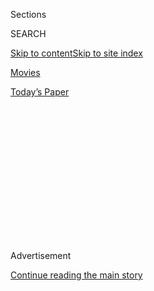 <div id="app">

<div>

<div>

<div>

<div class="NYTAppHideMasthead css-1q2w90k e1suatyy0">

<div class="section css-ui9rw0 e1suatyy2">

<div class="css-eph4ug er09x8g0">

<div class="css-6n7j50">

</div>

<span class="css-1dv1kvn">Sections</span>

<div class="css-10488qs">

<span class="css-1dv1kvn">SEARCH</span>

</div>

[Skip to content](#site-content)[Skip to site index](#site-index)

</div>

<div id="masthead-section-label" class="css-1wr3we4 eaxe0e00">

[Movies](https://www.nytimes.com/section/movies)

</div>

<div class="css-10698na e1huz5gh0">

</div>

</div>

<div id="masthead-bar-one" class="section hasLinks css-15hmgas e1csuq9d3">

<div class="css-uqyvli e1csuq9d0">

</div>

<div class="css-1uqjmks e1csuq9d1">

</div>

<div class="css-9e9ivx">

[](https://myaccount.nytimes.com/auth/login?response_type=cookie&client_id=vi)

</div>

<div class="css-1bvtpon e1csuq9d2">

[Today’s Paper](https://www.nytimes.com/section/todayspaper)

</div>

</div>

</div>

</div>

<div data-aria-hidden="false">

<div id="site-content" role="main">

<div>

<div class="css-1aor85t" style="opacity:0.000000001;z-index:-1;visibility:hidden">

<div class="css-1hqnpie">

<div class="css-epjblv">

<span class="css-17xtcya">[Movies](/section/movies)</span><span class="css-x15j1o">|</span><span class="css-fwqvlz">‘Honeyland’
Review: The Sting and the Sweetness</span>

</div>

<div class="css-k008qs">

<div class="css-1iwv8en">

<span class="css-18z7m18"></span>

<div>

</div>

</div>

<span class="css-1n6z4y">https://nyti.ms/2ydgRqA</span>

<div class="css-1705lsu">

<div class="css-4xjgmj">

<div class="css-4skfbu" role="toolbar" data-aria-label="Social Media Share buttons, Save button, and Comments Panel with current comment count" data-testid="share-tools">

  - 
  - 
  - 
  - 
    
    <div class="css-6n7j50">
    
    </div>

  - 

</div>

</div>

</div>

</div>

</div>

</div>

<div id="NYT_TOP_BANNER_REGION" class="css-13pd83m">

</div>

<div id="top-wrapper" class="css-1sy8kpn">

<div id="top-slug" class="css-l9onyx">

Advertisement

</div>

[Continue reading the main story](#after-top)

<div class="ad top-wrapper" style="text-align:center;height:100%;display:block;min-height:250px">

<div id="top" class="place-ad" data-position="top" data-size-key="top">

</div>

</div>

<div id="after-top">

</div>

</div>

<div>

<div id="sponsor-wrapper" class="css-1hyfx7x">

<div id="sponsor-slug" class="css-19vbshk">

Supported by

</div>

[Continue reading the main story](#after-sponsor)

<div id="sponsor" class="ad sponsor-wrapper" style="text-align:center;height:100%;display:block">

</div>

<div id="after-sponsor">

</div>

</div>

<div class="css-186x18t">

critic’s pick

</div>

<div class="css-1vkm6nb ehdk2mb0">

# ‘Honeyland’ Review: The Sting and the Sweetness

</div>

A documentary about a Macedonian beekeeper’s conflict with her neighbors
becomes a lyrical environmental fable.

<div class="css-79elbk" data-testid="photoviewer-wrapper">

<div class="css-z3e15g" data-testid="photoviewer-wrapper-hidden">

</div>

<div class="css-1a48zt4 ehw59r15" data-testid="photoviewer-children">

![<span class="css-16f3y1r e13ogyst0" data-aria-hidden="true">Hatidze
Muratova, tending to her bees, in
“Honeyland.”</span><span class="css-cnj6d5 e1z0qqy90" itemprop="copyrightHolder"><span class="css-1ly73wi e1tej78p0">Credit...</span><span><span>Neon</span></span></span>](https://static01.nyt.com/images/2019/07/26/arts/26Honeyland-print/merlin_158307867_f210d427-4562-47ae-bff6-93772d1f89b2-articleLarge.jpg?quality=75&auto=webp&disable=upscale)

</div>

</div>

<div class="css-18e8msd">

<div class="css-vp77d3 epjyd6m0">

<div class="css-hus3qt ey68jwv0" data-aria-hidden="true">

[![A.O.
Scott](https://static01.nyt.com/images/2018/02/20/multimedia/author-a-o-scott/author-a-o-scott-thumbLarge.jpg
"A.O. Scott")](https://www.nytimes.com/by/a-o--scott)

</div>

<div class="css-1baulvz">

By [<span class="css-1baulvz last-byline" itemprop="name">A.O.
Scott</span>](https://www.nytimes.com/by/a-o--scott)

</div>

</div>

  - July 25, 2019

  - 
    
    <div class="css-4xjgmj">
    
    <div class="css-d8bdto" role="toolbar" data-aria-label="Social Media Share buttons, Save button, and Comments Panel with current comment count" data-testid="share-tools">
    
      - 
      - 
      - 
      - 
        
        <div class="css-6n7j50">
        
        </div>
    
      - 
    
    </div>
    
    </div>

</div>

<div class="css-170u9t6">

<div class="css-jh549l">

<div class="css-83hgbf">

  - Honeyland  
    **<span>NYT Critic's Pick</span>
    Directed by <span>Tamara Kotevska</span><span>,
    </span><span>Ljubomir Stefanov</span>
    Documentary, Drama
    1h 27m

</div>

[Find
Tickets](https://www.imdb.com/showtimes/title/tt8991268?ref_=ref_ext_NYT)

When you purchase a ticket for an independently reviewed film through
our site, we earn an affiliate commission.

</div>

</div>

</div>

<div class="section meteredContent css-1r7ky0e" name="articleBody" itemprop="articleBody">

<div class="css-1fanzo5 StoryBodyCompanionColumn">

<div class="css-53u6y8">

The opening minutes of “[Honeyland](https://honeyland.earth/)” are as
astonishing — as sublime and strange and full of human and natural
beauty — as anything I’ve ever seen in a movie. A woman makes her way on
foot across wild meadowlands and up a mountainside, carefully stepping
along a narrow ledge to a rocky outcropping, where bees have made a
hive. Without much protective gear, and apparently without being stung,
she extracts several honeycombs and secures them in a sack.

Back home, in the valley — she is one of two permanent residents of a
hamlet in what is now called the [Republic of North
Macedonia](https://www.nytimes.com/2019/05/17/travel/republic-of-north-macedonia-balkans.html)
— she transplants the colony to a stone wall near her house. In the
coming months, she sings to the bees and talks to them, explaining the
terms of their relationship. When the time comes to take the honey,
she’ll leave half of it for them. It’s not a bargain, exactly, since
the bees have no real say in the matter, but it is a sustainable
arrangement, and one that has survived in this region for generations.

The woman, Hatidze Muratova, is an actual beekeeper, and “Honeyland,”
directed by [Ljubomir Stefanov and Tamara
Kotevska](https://www.youtube.com/watch?v=_ES4mfYYsII), is a documentary
about her life and labors. Originally commissioned to make a video about
conservation efforts in Macedonia, the filmmakers spent three years with
Hatidze; her mother, Nazife; and the late-arriving people next door.
(More about them shortly). As a result, Stefanov and Kotevska have done
more than record the rhythms and textures of rural life. They have
shaped their observations — more than 400 hours of footage — into a
luminous neorealist fable, a sad and stirring tale of struggle,
persistence and change.

</div>

</div>

<div class="css-1u3pw94">

</div>

<div class="css-1fanzo5 StoryBodyCompanionColumn">

<div class="css-53u6y8">

Hatidze, born in 1964, lives with Nazife, who is bedridden and partly
blind; a hound named Jackie; and those industrious bees. It’s an austere
existence, but it has its satisfactions, and Hatidze isn’t entirely
isolated from the rest of the world. Skopje, the Macedonian capital, is
only a little more than 12 miles away, and she travels there, on foot
and by train, to sell her honey. Because of its superior quality and her
shrewdness, it fetches a good price. She uses the revenue to buy
household goods, including dye for the graying hair she wears tucked
into a kerchief.

</div>

</div>

<div class="css-1fanzo5 StoryBodyCompanionColumn">

<div class="css-53u6y8">

Just as you are settling into Hatidze’s company, appreciating the edges
and contours of her personality and savoring the deep pleasure of her
work, the pastoral calm is shattered. A family rumbles into the village
in a noisy trailer that turns out to be the quietest thing about it. The
patriarch, Hussein, and his wife, Ljutvie, bring chickens, cows and a
small army of children. At first, Hatidze welcomes these neighbors, who
are Turkish speakers like her. She tutors one of the older boys in the
mysteries of the apiary and tolerates periodic invasions of her privacy
from the littler ones.

Though she is too courteous to say so, you have the feeling that Hatidze
views Hussein as a man who may have overestimated his abilities. He has
a habit of blaming other people — Ljutvie and their children, mostly —
for his misfortunes and mistakes. His plan is to herd cows and keep
bees, turning this empty patch of territory into a literal land of milk
and honey, at a scale sufficient to feed his family and his ego.

</div>

</div>

<div class="css-79elbk" data-testid="photoviewer-wrapper">

<div class="css-z3e15g" data-testid="photoviewer-wrapper-hidden">

</div>

<div class="css-1a48zt4 ehw59r15" data-testid="photoviewer-children">

![<span class="css-16f3y1r e13ogyst0" data-aria-hidden="true">Muratova,
left, with Hussein Sam and his children in a scene from the
film.</span><span class="css-cnj6d5 e1z0qqy90" itemprop="copyrightHolder"><span class="css-1ly73wi e1tej78p0">Credit...</span><span>Neon</span></span>](https://static01.nyt.com/images/2019/07/26/arts/26HoneyLand-Print3/merlin_158307855_63c8a832-8168-435b-9030-1a4eab6dce04-articleLarge.jpg?quality=75&auto=webp&disable=upscale)

</div>

</div>

<div class="css-1fanzo5 StoryBodyCompanionColumn">

<div class="css-53u6y8">

Hussein is not exactly a villain. He’s doing his best. But his crude
methods, his sandpapery personality and the sheer chaos that surrounds
him conspire to disrupt Hatidze’s routines. As relations between them
deteriorate, “Honeyland” touches on what may be a universal feature of
modern experience, familiar to urban apartment dwellers and house-proud
suburbanites, as well as to old-school agrarians. The Rolling Stones
wrote a song about [“groaning and straining with the trouble and
strife.”](https://www.youtube.com/watch?v=omGDmvNWLVw) Neighbors are a
nightmare.

</div>

</div>

<div class="css-1fanzo5 StoryBodyCompanionColumn">

<div class="css-53u6y8">

But the presence of Hussein and his unruly household is also
serendipitous, a gift from the gods of film narrative. This isn’t to
attribute the filmmakers’ remarkable achievement to luck. They draw
comedy and pathos out of the conflict. They render the thick complexity
of experience with poignant clarity. Their movie is quiet, intimate and
intense, but touched with a breath of epic grandeur. It’s a poem
including history.

And one that regards the future with both apprehension and hope. Hatidze
seems to be the last of her kind. Hussein’s rapacious exploitation of
scarce and fragile resources represents the norm, supported by a crude
utilitarian argument. Their struggle feels like a microcosm of the human
predicament at a time of environmental catastrophe, and Hatidze,
precisely because of her modesty and patience, looks like a heroic
figure, offering a warning and an example to the rest of us, her
wasteful, wanton neighbors.

It may be a strange thing to say about a documentary, but “Honeyland”
reminded me of [“The
Lorax,”](https://www.nytimes.com/1984/12/10/us/speaking-for-the-trees.html)
Dr. Seuss’s great, prescient tale of ecological folly. Like the title
character in that story, Hatidze is a kind of prophet. She speaks for
the bees.

**Honeyland**

Not rated. In Turkish, with English subtitles. Running time: 1 hour 27
minutes.

</div>

</div>

</div>

<div>

</div>

<div>

</div>

<div>

</div>

<div>

<div id="bottom-wrapper" class="css-1ede5it">

<div id="bottom-slug" class="css-l9onyx">

Advertisement

</div>

[Continue reading the main story](#after-bottom)

<div id="bottom" class="ad bottom-wrapper" style="text-align:center;height:100%;display:block;min-height:90px">

</div>

<div id="after-bottom">

</div>

</div>

</div>

</div>

</div>

## Site Index

<div>

</div>

## Site Information Navigation

  - [© <span>2020</span> <span>The New York Times
    Company</span>](https://help.nytimes.com/hc/en-us/articles/115014792127-Copyright-notice)

<!-- end list -->

  - [NYTCo](https://www.nytco.com/)
  - [Contact
    Us](https://help.nytimes.com/hc/en-us/articles/115015385887-Contact-Us)
  - [Work with us](https://www.nytco.com/careers/)
  - [Advertise](https://nytmediakit.com/)
  - [T Brand Studio](http://www.tbrandstudio.com/)
  - [Your Ad
    Choices](https://www.nytimes.com/privacy/cookie-policy#how-do-i-manage-trackers)
  - [Privacy](https://www.nytimes.com/privacy)
  - [Terms of
    Service](https://help.nytimes.com/hc/en-us/articles/115014893428-Terms-of-service)
  - [Terms of
    Sale](https://help.nytimes.com/hc/en-us/articles/115014893968-Terms-of-sale)
  - [Site Map](https://spiderbites.nytimes.com)
  - [Help](https://help.nytimes.com/hc/en-us)
  - [Subscriptions](https://www.nytimes.com/subscription?campaignId=37WXW)

</div>

</div>

</div>

</div>
